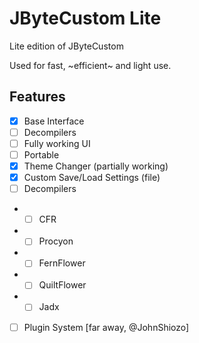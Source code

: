 # JByteCustom Lite
Lite edition of JByteCustom

Used for fast, ~efficient~ and light use.

## Features
- [X] Base Interface
- [ ] Decompilers
- [ ] Fully working UI
- [ ] Portable
- [X] Theme Changer (partially working) 
- [X] Custom Save/Load Settings (file)
- [ ] Decompilers
- - [ ] CFR 
- - [ ] Procyon 
- - [ ] FernFlower 
- - [ ] QuiltFlower 
- - [ ] Jadx 
- [ ] Plugin System [far away, @JohnShiozo]
